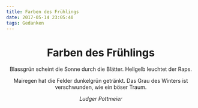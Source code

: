 ```yaml
---
title: Farben des Frühlings
date: 2017-05-14 23:05:40
tags: Gedanken
---
```

<center>

# Farben des Frühlings

Blassgrün scheint die Sonne durch die Blätter.
Hellgelb leuchtet der Raps.

Mairegen hat die Felder dunkelgrün getränkt.
Das Grau des Winters ist verschwunden,
wie ein böser Traum.

_Ludger Pottmeier_

</center>
